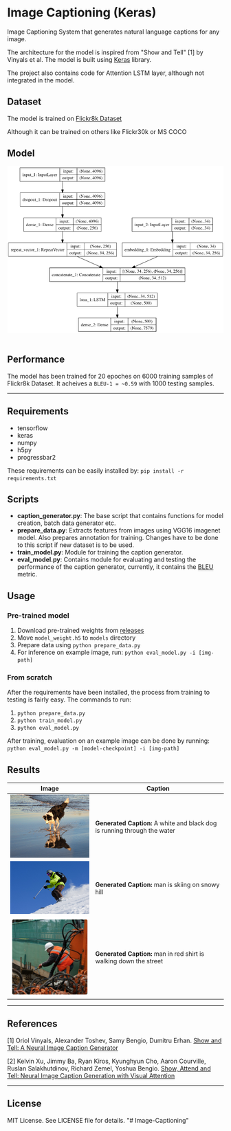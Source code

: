 
# Image Captioning (Keras)

Image Captioning System that generates natural language captions for any image.

The architecture for the model is inspired from "Show and Tell" [1] by Vinyals et al. The model is built using [Keras](https://keras.io/) library.

The project also contains code for Attention LSTM layer, although not integrated in the model.

## Dataset
The model is trained on [Flickr8k Dataset](https://illinois.edu/fb/sec/1713398)

Although it can be trained on others like Flickr30k or MS COCO

## Model
<div align="center">
  <img src="model.png"><br><br>
</div>

## Performance
The model has been trained for 20 epoches on 6000 training samples of Flickr8k Dataset. It acheives a `BLEU-1 = ~0.59` with 1000 testing samples.

----------------------------------

## Requirements
- tensorflow
- keras
- numpy
- h5py
- progressbar2

These requirements can be easily installed by:
  `pip install -r requirements.txt`


## Scripts

- __caption_generator.py__: The base script that contains functions for model creation, batch data generator etc.
- __prepare_data.py__: Extracts features from images using VGG16 imagenet model. Also prepares annotation for training. Changes have to be done to this script if new dataset is to be used.
- __train_model.py__: Module for training the caption generator.
- __eval_model.py__: Contains module for evaluating and testing the performance of the caption generator, currently, it contains the [BLEU](https://en.wikipedia.org/wiki/BLEU) metric.

## Usage

### Pre-trained model
1. Download pre-trained weights from [releases](https://github.com/Div99/Image-Captioning/releases)
2. Move `model_weight.h5` to `models` directory
3. Prepare data using `python prepare_data.py`
4. For inference on example image, run: `python eval_model.py -i [img-path]`

### From scratch
After the requirements have been installed, the process from training to testing is fairly easy. The commands to run:
1. `python prepare_data.py`
2. `python train_model.py`
3. `python eval_model.py`

After training, evaluation on an example image can be done by running:  
`python eval_model.py -m [model-checkpoint] -i [img-path]`

## Results

Image | Caption 
--- | --- 
<img src="imgs/dog.jpg" width="300"> | **Generated Caption:**  A white and black dog is running through the water
<img src="imgs/ski.jpg" width="300"> | **Generated Caption:** man is skiing on snowy hill
<img src="imgs/worker.jpg" width="300"> | **Generated Caption:** man in red shirt is walking down the street

----------------------------------

## References
[1] Oriol Vinyals, Alexander Toshev, Samy Bengio, Dumitru Erhan. [Show and Tell: A Neural Image Caption Generator](https://arxiv.org/pdf/1411.4555.pdf)

[2]	Kelvin Xu, Jimmy Ba, Ryan Kiros, Kyunghyun Cho, Aaron Courville, Ruslan Salakhutdinov, Richard Zemel, Yoshua Bengio. [Show, Attend and Tell: Neural Image Caption Generation with Visual Attention](https://arxiv.org/pdf/1502.03044.pdf)

----------------------------------

## License
MIT License. See LICENSE file for details.
"# Image-Captioning" 
